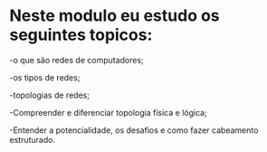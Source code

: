 # Neste modulo eu estudo os seguintes topicos:

 -o que são redes de computadores;
 
 -os tipos de redes;
 
 -topologias de redes;
 
 -Compreender e diferenciar topologia física e lógica;
 
 -Entender a potencialidade, os desafios e como fazer cabeamento estruturado.
 
 
